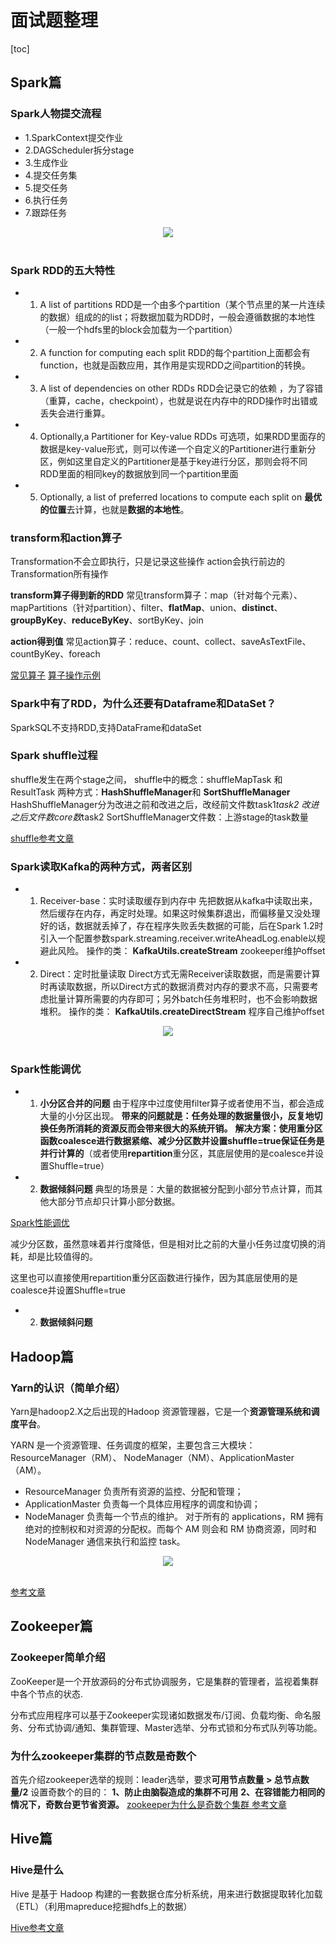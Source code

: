 # 面试题整理
[toc]

## Spark篇
### Spark人物提交流程
- 1.SparkContext提交作业
- 2.DAGScheduler拆分stage
- 3.生成作业
- 4.提交任务集
- 5.提交任务
- 6.执行任务
- 7.跟踪任务

<div align="center"> <img src="picture/%E4%BB%BB%E5%8A%A1%E8%B0%83%E5%BA%A6%E6%80%BB%E4%BD%93%E8%AF%A0%E9%87%8A.jpg"/> </div><br>


### Spark RDD的五大特性
   - 1. A list of partitions
   RDD是一个由多个partition（某个节点里的某一片连续的数据）组成的的list；将数据加载为RDD时，一般会遵循数据的本地性（一般一个hdfs里的block会加载为一个partition）
   - 2. A function for computing each split
   RDD的每个partition上面都会有function，也就是函数应用，其作用是实现RDD之间partition的转换。
   - 3. A list of dependencies on other RDDs
    RDD会记录它的依赖 ，为了容错（重算，cache，checkpoint），也就是说在内存中的RDD操作时出错或丢失会进行重算。
  - 4. Optionally,a Partitioner for Key-value RDDs
  可选项，如果RDD里面存的数据是key-value形式，则可以传递一个自定义的Partitioner进行重新分区，例如这里自定义的Partitioner是基于key进行分区，那则会将不同RDD里面的相同key的数据放到同一个partition里面
  - 5. Optionally, a list of preferred locations to compute each split on
    **最优的位置**去计算，也就是**数据的本地性**。

### transform和action算子
Transformation不会立即执行，只是记录这些操作 
action会执行前边的Transformation所有操作

**transform算子得到新的RDD**
常见transform算子：map（针对每个元素）、mapPartitions（针对partition）、filter、**flatMap**、union、**distinct**、**groupByKey**、**reduceByKey**、sortByKey、join

**action得到值**
常见action算子：reduce、count、collect、saveAsTextFile、countByKey、foreach

[常见算子](https://my.oschina.net/134596/blog/3037972)
[算子操作示例](https://blog.csdn.net/huozi07/article/details/50133259)

### Spark中有了RDD，为什么还要有Dataframe和DataSet？
SparkSQL不支持RDD,支持DataFrame和dataSet


### Spark shuffle过程
shuffle发生在两个stage之间，
shuffle中的概念：shuffleMapTask 和 ResultTask
两种方式：**HashShuffleManager**和 **SortShuffleManager**
HashShuffleManager分为改进之前和改进之后，改经前文件数task1*task2
改进之后文件数core数*task2
SortShuffleManager文件数：上游stage的task数量

[shuffle参考文章](https://blog.csdn.net/quitozang/article/details/80904040)


### Spark读取Kafka的两种方式，两者区别
- 1.  Receiver-base：实时读取缓存到内存中
先把数据从kafka中读取出来，然后缓存在内存，再定时处理。如果这时候集群退出，而偏移量又没处理好的话，数据就丢掉了，存在程序失败丢失数据的可能，后在Spark 1.2时引入一个配置参数spark.streaming.receiver.writeAheadLog.enable以规避此风险。
操作的类： **KafkaUtils.createStream**
zookeeper维护offset
- 2.  Direct：定时批量读取
Direct方式无需Receiver读取数据，而是需要计算时再读取数据，所以Direct方式的数据消费对内存的要求不高，只需要考虑批量计算所需要的内存即可；另外batch任务堆积时，也不会影响数据堆积。
  操作的类： **KafkaUtils.createDirectStream**
  程序自己维护offset
  

<div align="center"> <img src="picture/Kafka%E7%BB%93%E5%90%88Streaming%E7%9A%84%E4%B8%A4%E7%A7%8D%E6%96%B9%E5%BC%8F.png"/> </div><br>

### Spark性能调优
* 1. **小分区合并的问题**
由于程序中过度使用filter算子或者使用不当，都会造成大量的小分区出现。
**带来的问题就是：任务处理的数据量很小，反复地切换任务所消耗的资源反而会带来很大的系统开销。**
**解决方案：使用重分区函数coalesce进行数据紧缩、减少分区数并设置shuffle=true保证任务是并行计算的**（或者使用**repartition**重分区，其底层使用的是coalesce并设置Shuffle=true）

* 2. **数据倾斜问题**
典型的场景是：大量的数据被分配到小部分节点计算，而其他大部分节点却只计算小部分数据。

[Spark性能调优](https://www.cnblogs.com/jchubby/p/5449373.html)


减少分区数，虽然意味着并行度降低，但是相对比之前的大量小任务过度切换的消耗，却是比较值得的。

这里也可以直接使用repartition重分区函数进行操作，因为其底层使用的是coalesce并设置Shuffle=true


* 2. **数据倾斜问题**

## Hadoop篇

### Yarn的认识（简单介绍）
Yarn是hadoop2.X之后出现的Hadoop 资源管理器，它是一个**资源管理系统和调度平台**。

YARN 是一个资源管理、任务调度的框架，主要包含三大模块：ResourceManager（RM）、
NodeManager（NM）、ApplicationMaster（AM）。
- ResourceManager 负责所有资源的监控、分配和管理；
- ApplicationMaster 负责每一个具体应用程序的调度和协调；
- NodeManager 负责每一个节点的维护。
对于所有的 applications，RM 拥有绝对的控制权和对资源的分配权。而每个 AM 则会和
RM 协商资源，同时和 NodeManager 通信来执行和监控 task。

<div align="center"> <img src="picture/Yarn%E6%9E%B6%E6%9E%84%E5%9B%BE.png"/> </div><br>

[参考文章](https://blog.csdn.net/qq_33624952/article/details/79341034)

## Zookeeper篇

### Zookeeper简单介绍
ZooKeeper是一个开放源码的分布式协调服务，它是集群的管理者，监视着集群中各个节点的状态.

分布式应用程序可以基于Zookeeper实现诸如数据发布/订阅、负载均衡、命名服务、分布式协调/通知、集群管理、Master选举、分布式锁和分布式队列等功能。

### 为什么zookeeper集群的节点数是奇数个
首先介绍zookeeper选举的规则：leader选举，要求**可用节点数量 > 总节点数量/2**
设置奇数个的目的：
**1、防止由脑裂造成的集群不可用**
**2、在容错能力相同的情况下，奇数台更节省资源。**
[zookeeper为什么是奇数个集群 参考文章](https://blog.csdn.net/u010476994/article/details/79806041)

## Hive篇

### Hive是什么
 Hive 是基于 Hadoop 构建的一套数据仓库分析系统，用来进行数据提取转化加载（ETL）（利用mapreduce挖掘hdfs上的数据）
 
[Hive参考文章](https://blog.csdn.net/francis_lzz/article/details/77720827)


